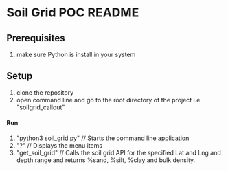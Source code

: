 # Soil Grid POC README

## Prerequisites

1. make sure Python is install in your system

## Setup

1. clone the repository
2. open command line and go to the root directory of the project i.e "soilgrid_callout"

#### Run
1. "python3 soil_grid.py" // Starts the command line application
2. "?" // Displays the menu items
3. "get_soil_grid" // Calls the soil grid API for the specified Lat and Lng and depth range and returns %sand, %silt, %clay and
bulk density.